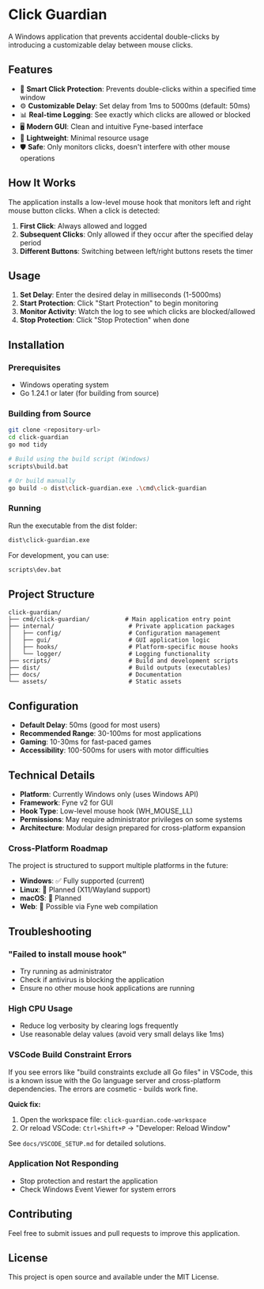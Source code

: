 # Click Guardian

A Windows application that prevents accidental double-clicks by introducing a customizable delay between mouse clicks.

## Features

- 🎯 **Smart Click Protection**: Prevents double-clicks within a specified time window
- ⚙️ **Customizable Delay**: Set delay from 1ms to 5000ms (default: 50ms)
- 📊 **Real-time Logging**: See exactly which clicks are allowed or blocked
- 🖥️ **Modern GUI**: Clean and intuitive Fyne-based interface
- 🚀 **Lightweight**: Minimal resource usage
- 🛡️ **Safe**: Only monitors clicks, doesn't interfere with other mouse operations

## How It Works

The application installs a low-level mouse hook that monitors left and right mouse button clicks. When a click is detected:

1. **First Click**: Always allowed and logged
2. **Subsequent Clicks**: Only allowed if they occur after the specified delay period
3. **Different Buttons**: Switching between left/right buttons resets the timer

## Usage

1. **Set Delay**: Enter the desired delay in milliseconds (1-5000ms)
2. **Start Protection**: Click "Start Protection" to begin monitoring
3. **Monitor Activity**: Watch the log to see which clicks are blocked/allowed
4. **Stop Protection**: Click "Stop Protection" when done

## Installation

### Prerequisites

- Windows operating system
- Go 1.24.1 or later (for building from source)

### Building from Source

```bash
git clone <repository-url>
cd click-guardian
go mod tidy

# Build using the build script (Windows)
scripts\build.bat

# Or build manually
go build -o dist\click-guardian.exe .\cmd\click-guardian
```

### Running

Run the executable from the dist folder:

```bash
dist\click-guardian.exe
```

For development, you can use:

```bash
scripts\dev.bat
```

## Project Structure

```
click-guardian/
├── cmd/click-guardian/          # Main application entry point
├── internal/                     # Private application packages
│   ├── config/                   # Configuration management
│   ├── gui/                      # GUI application logic
│   ├── hooks/                    # Platform-specific mouse hooks
│   └── logger/                   # Logging functionality
├── scripts/                      # Build and development scripts
├── dist/                         # Build outputs (executables)
├── docs/                         # Documentation
└── assets/                       # Static assets
```

## Configuration

- **Default Delay**: 50ms (good for most users)
- **Recommended Range**: 30-100ms for most applications
- **Gaming**: 10-30ms for fast-paced games
- **Accessibility**: 100-500ms for users with motor difficulties

## Technical Details

- **Platform**: Currently Windows only (uses Windows API)
- **Framework**: Fyne v2 for GUI
- **Hook Type**: Low-level mouse hook (WH_MOUSE_LL)
- **Permissions**: May require administrator privileges on some systems
- **Architecture**: Modular design prepared for cross-platform expansion

### Cross-Platform Roadmap

The project is structured to support multiple platforms in the future:

- **Windows**: ✅ Fully supported (current)
- **Linux**: 🚧 Planned (X11/Wayland support)
- **macOS**: 🚧 Planned
- **Web**: 🚧 Possible via Fyne web compilation

## Troubleshooting

### "Failed to install mouse hook"

- Try running as administrator
- Check if antivirus is blocking the application
- Ensure no other mouse hook applications are running

### High CPU Usage

- Reduce log verbosity by clearing logs frequently
- Use reasonable delay values (avoid very small delays like 1ms)

### VSCode Build Constraint Errors

If you see errors like "build constraints exclude all Go files" in VSCode, this is a known issue with the Go language server and cross-platform dependencies. The errors are cosmetic - builds work fine.

**Quick fix:**

1. Open the workspace file: `click-guardian.code-workspace`
2. Or reload VSCode: `Ctrl+Shift+P` → "Developer: Reload Window"

See `docs/VSCODE_SETUP.md` for detailed solutions.

### Application Not Responding

- Stop protection and restart the application
- Check Windows Event Viewer for system errors

## Contributing

Feel free to submit issues and pull requests to improve this application.

## License

This project is open source and available under the MIT License.

